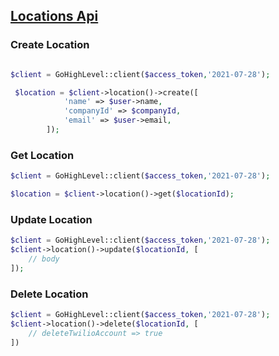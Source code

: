 ## [Locations Api](https://highlevel.stoplight.io/docs/integrations/e283eac258a96-location-api)

### Create Location

```php

$client = GoHighLevel::client($access_token,'2021-07-28');

 $location = $client->location()->create([
            'name' => $user->name,
            'companyId' => $companyId,
            'email' => $user->email,
        ]);

```

### Get Location
```php
$client = GoHighLevel::client($access_token,'2021-07-28');

$location = $client->location()->get($locationId);
```

### Update Location

```php
$client = GoHighLevel::client($access_token,'2021-07-28');
$client->location()->update($locationId, [
    // body
]);
```
### Delete Location

```php
$client = GoHighLevel::client($access_token,'2021-07-28');
$client->location()->delete($locationId, [
    // deleteTwilioAccount => true
])
```
